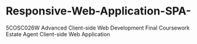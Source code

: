 # Responsive-Web-Application-SPA-
5COSC026W Advanced Client-side Web Development Final Coursework Estate Agent Client-side Web Application
